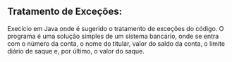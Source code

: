 ## Tratamento de Exceções:
Execício em Java onde é sugerido o tratamento de exceções do código.
O programa é uma solução simples de um sistema bancário, onde se entra com o número da conta, o nome do titular, valor do saldo da conta, 
o limite diário de saque e, por último, o valor do saque.
